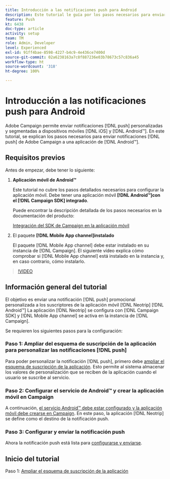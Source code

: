 ```yaml
---
title: Introducción a las notificaciones push para Android
description: Este tutorial le guía por los pasos necesarios para enviar notificaciones push desde Adobe Campaign y recibir estas notificaciones en la aplicación de Android™.
feature: Push
kt: 6438
doc-type: article
activity: setup
team: TM
role: Admin, Developer
level: Experienced
exl-id: 91ff4bae-8598-4227-b4c9-4e436ce7400d
source-git-commit: 02a6238163a7c8f887236e03b78673c57c836a45
workflow-type: ht
source-wordcount: '318'
ht-degree: 100%

---
```


# Introducción a las notificaciones push para Android

Adobe Campaign permite enviar notificaciones [!DNL push] personalizadas y segmentadas a dispositivos móviles [!DNL iOS] y [!DNL Android™]. En este tutorial, se explican los pasos necesarios para enviar notificaciones [!DNL push] de Adobe Campaign a una aplicación de [!DNL Android™].

## Requisitos previos

Antes de empezar, debe tener lo siguiente:

1) **Aplicación móvil de Android™**

   Este tutorial no cubre los pasos detallados necesarios para configurar la aplicación móvil. Debe tener una aplicación móvil **[!DNL Android™]con el [!DNL Campaign SDK] integrado**.

   Puede encontrar la descripción detallada de los pasos necesarios en la documentación del producto:

   [Integración del SDK de Campaign en la aplicación móvil](https://experienceleague.adobe.com/docs/campaign-classic/using/sending-messages/sending-push-notifications/integrating-campaign-sdk-into-the-mobile-application.html?lang=es)

2) El paquete **[!DNL Mobile App channel]instalado**

   El paquete [!DNL Mobile App channel] debe estar instalado en su instancia de [!DNL Campaign]. El siguiente vídeo explica cómo comprobar si [!DNL Mobile App channel] está instalado en la instancia y, en caso contrario, cómo instalarlo.

>[!VIDEO](https://video.tv.adobe.com/v/326544?quality=12)

## Información general del tutorial

El objetivo es enviar una notificación [!DNL push] promocional personalizada a los suscriptores de la aplicación móvil [!DNL Neotrip] [!DNL Android™] La aplicación [!DNL Neotrip] se configura con [!DNL Campaign SDK] y [!DNL Mobile App channel] se activa en la instancia de [!DNL Campaign].

Se requieren los siguientes pasos para la configuración:

### Paso 1: Ampliar del esquema de suscripción de la aplicación para personalizar las notificaciones [!DNL push]

Para poder personalizar la notificación [!DNL push], primero debe [ampliar el esquema de suscripción de la aplicación](/help/tutorial-get-started-with-push-notifications-for-android/extend-the-app-subscription-schema.md). Esto permite al sistema almacenar los valores de personalización que se reciben de la aplicación cuando el usuario se suscribe al servicio.

### Paso 2: Configurar el servicio de Android™ y crear la aplicación móvil en Campaign

A continuación, [el servicio Android™ debe estar configurado y la aplicación móvil debe crearse en Campaign](/help/tutorial-get-started-with-push-notifications-for-android/configure-an-android-service-in-campaign.md). En este paso, la aplicación [!DNL Neotrip] se define como el destino de la notificación push.

### Paso 3: Configurar y enviar la notificación push

Ahora la notificación push está lista para [configurarse y enviarse](/help/tutorial-get-started-with-push-notifications-for-android/configure-and-send-push-notifications.md).

## Inicio del tutorial

Paso 1: [Ampliar el esquema de suscripción de la aplicación](/help/tutorial-get-started-with-push-notifications-for-android/extend-the-app-subscription-schema.md)
